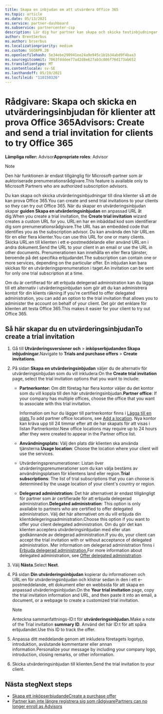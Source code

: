 ```yaml
---
title: Skapa en inbjudan om att utvärdera Office 365
ms.topic: article
ms.date: 05/13/2021
ms.service: partner-dashboard
ms.subservice: partnercenter-csp
description: Lär dig hur partner kan skapa och skicka testinbjudningar för sina klienter för att prova Office 365. Partner är mycket en auktoriserad prenumerationsrådgivare.
author: BrentSerbus
ms.author: brserbus
ms.localizationpriority: medium
ms.custom: SEOAPR.20
ms.openlocfilehash: 5e34ebe290941ee24a9e945c1b1b34abd9f4baa3
ms.sourcegitcommit: 7063fdddee77ad2d8e627ab3c806f76d173ab652
ms.translationtype: MT
ms.contentlocale: sv-SE
ms.lasthandoff: 05/19/2021
ms.locfileid: "110150326"
---
```

# <a name="advisors-create-and-send-a-trial-invitation-for-clients-to-try-office-365"></a><span data-ttu-id="0dca5-104">Rådgivare: Skapa och skicka en utvärderingsinbjudan för klienter att prova Office 365</span><span class="sxs-lookup"><span data-stu-id="0dca5-104">Advisors: Create and send a trial invitation for clients to try Office 365</span></span>


<span data-ttu-id="0dca5-105">**Lämpliga roller:** Advisor</span><span class="sxs-lookup"><span data-stu-id="0dca5-105">**Appropriate roles**: Advisor</span></span>

> [!NOTE]
> <span data-ttu-id="0dca5-106">Den här funktionen är endast tillgänglig för Microsoft-partner som är auktoriserade prenumerationsrådgivare.</span><span class="sxs-lookup"><span data-stu-id="0dca5-106">This feature is available only to Microsoft Partners who are authorized subscription advisors.</span></span>

<span data-ttu-id="0dca5-107">Du kan skapa och skicka utvärderingsinbjudningar till dina klienter så att de kan prova Office 365.</span><span class="sxs-lookup"><span data-stu-id="0dca5-107">You can create and send trial invitations to your clients so they can try out Office 365.</span></span> <span data-ttu-id="0dca5-108">När du skapar en utvärderingsinbjudan skapar **guiden Skapa en utvärderingsinbjudan** en anpassad URL åt dig.</span><span class="sxs-lookup"><span data-stu-id="0dca5-108">When you create a trial invitation, the **Create trial invitation** wizard creates a custom URL for you.</span></span> <span data-ttu-id="0dca5-109">URL:en har en inbäddad kod som identifierar dig som prenumerationsrådgivare.</span><span class="sxs-lookup"><span data-stu-id="0dca5-109">The URL has an embedded code that identifies you as the subscription advisor.</span></span> <span data-ttu-id="0dca5-110">Du kan använda den här URL:en för en eller flera klienter.</span><span class="sxs-lookup"><span data-stu-id="0dca5-110">You can use this URL for one or many clients.</span></span> <span data-ttu-id="0dca5-111">Skicka URL:en till klienten i ett e-postmeddelande eller använd URL:en i andra dokument.</span><span class="sxs-lookup"><span data-stu-id="0dca5-111">Send the URL to your client in an email or use the URL in other documents.</span></span> <span data-ttu-id="0dca5-112">Prenumerationen kan innehålla en eller flera tjänster, beroende på det specifika erbjudandet.</span><span class="sxs-lookup"><span data-stu-id="0dca5-112">The subscription can contain one or more services, depending on the particular offer.</span></span> <span data-ttu-id="0dca5-113">En inbjudan kan bara skickas för en utvärderingsprenumeration i taget.</span><span class="sxs-lookup"><span data-stu-id="0dca5-113">An invitation can be sent for only one trial subscription at a time.</span></span>

<span data-ttu-id="0dca5-114">Om du är certifierad för att erbjuda delegerad administration kan du lägga till ett alternativ i utvärderingsinbjudan som gör att du kan administrera kontot för din klients räkning.</span><span class="sxs-lookup"><span data-stu-id="0dca5-114">If you're certified to offer delegated administration, you can add an option to the trial invitation that allows you to administer the account on behalf of your client.</span></span> <span data-ttu-id="0dca5-115">Det gör det enklare för klienten att testa Office 365.</span><span class="sxs-lookup"><span data-stu-id="0dca5-115">This makes it easier for your client to try out Office 365.</span></span>

## <a name="to-create-a-trial-invitation"></a><span data-ttu-id="0dca5-116">Så här skapar du en utvärderingsinbjudan</span><span class="sxs-lookup"><span data-stu-id="0dca5-116">To create a trial invitation</span></span>

1. <span data-ttu-id="0dca5-117">Gå till **Utvärderingsversioner och**  >  **inköpserbjudanden Skapa inbjudningar.**</span><span class="sxs-lookup"><span data-stu-id="0dca5-117">Navigate to **Trials and purchase offers** > **Create invitations**.</span></span>

2. <span data-ttu-id="0dca5-118">På sidan **Skapa en utvärderingsinbjudan** väljer du de alternativ för utvärderingsinbjudan som du vill inkludera:</span><span class="sxs-lookup"><span data-stu-id="0dca5-118">On the **Create trial invitation** page, select the trial invitation options that you want to include:</span></span>

    - <span data-ttu-id="0dca5-119">**Partnerkontor:** Om ditt företag har flera kontor väljer du det kontor som du vill koppla till den här utvärderingsinbjudan.</span><span class="sxs-lookup"><span data-stu-id="0dca5-119">**Partner office**: If your company has multiple offices, choose the office that you want to associate with this trial invitation.</span></span>

        <span data-ttu-id="0dca5-120">Information om hur du lägger till partnerkontor finns i [Lägga till en plats.](manage-locations.md)</span><span class="sxs-lookup"><span data-stu-id="0dca5-120">To add partner office locations, see [Add a location](manage-locations.md).</span></span> <span data-ttu-id="0dca5-121">Nya kontor kan kräva upp till 24 timmar efter att de har skapats för att visas i listan Partnerkontor.</span><span class="sxs-lookup"><span data-stu-id="0dca5-121">New office locations may require up to 24 hours after they were created to appear in the Partner office list.</span></span>

    - <span data-ttu-id="0dca5-122">**Användningsplats:** Välj den plats där klienten ska använda tjänsterna.</span><span class="sxs-lookup"><span data-stu-id="0dca5-122">**Usage location**: Choose the location where your client will use the services.</span></span>
    - <span data-ttu-id="0dca5-123">Utvärderingsprenumerationer: Listan över utvärderingsprenumerationer som du kan välja bestäms av användningsplatsen för klientens land eller region.</span><span class="sxs-lookup"><span data-stu-id="0dca5-123">**Trial subscriptions**: The list of trial subscriptions that you can choose is determined by the usage location of your client's country or region.</span></span>
    - <span data-ttu-id="0dca5-124">**Delegerad administration:** Det här alternativet är endast tillgängligt för partner som är certifierade för att erbjuda delegerad administration.</span><span class="sxs-lookup"><span data-stu-id="0dca5-124">**Delegated administration**: This option is only available to partners who are certified to offer delegated administration.</span></span> <span data-ttu-id="0dca5-125">Välj det här alternativet om du vill erbjuda din klientdelegeringsadministration.</span><span class="sxs-lookup"><span data-stu-id="0dca5-125">Choose this option if you want to offer your client delegated administration.</span></span> <span data-ttu-id="0dca5-126">Om du gör det kan klienten acceptera utvärderingsinbjudan med eller utan godkännande av delegerad administration.</span><span class="sxs-lookup"><span data-stu-id="0dca5-126">If you do, your client can accept the trial invitation with or without acceptance of delegated administration.</span></span> <span data-ttu-id="0dca5-127">Mer information om delegerad administration finns i [Erbjuda delegerad administration.](customers-revoke-admin-privileges.md)</span><span class="sxs-lookup"><span data-stu-id="0dca5-127">For more information about delegated administration, see [Offer delegated administration](customers-revoke-admin-privileges.md).</span></span>

3. <span data-ttu-id="0dca5-128">Välj **Nästa**.</span><span class="sxs-lookup"><span data-stu-id="0dca5-128">Select **Next**.</span></span>

4. <span data-ttu-id="0dca5-129">På sidan **Din utvärderingsinbjudan** kopierar du informationen och URL:en för utvärderingsinbjudan och klistrar sedan in den i ett e-postmeddelande, ett dokument eller en webbsida för att skapa en anpassad utvärderingsinbjudan.</span><span class="sxs-lookup"><span data-stu-id="0dca5-129">On the **Your trial invitation** page, copy the trial invitation information and URL, and then paste it into an email, a document, or a webpage to create a customized trial invitation.</span></span>

    > [!NOTE]
    > <span data-ttu-id="0dca5-130">Anteckna sammanfattnings-ID:t för **utvärderingsinbjudan.**</span><span class="sxs-lookup"><span data-stu-id="0dca5-130">Make a note of the Trial invitation **summary ID**.</span></span> <span data-ttu-id="0dca5-131">Använd det här ID:t för att spåra erbjudandet.</span><span class="sxs-lookup"><span data-stu-id="0dca5-131">Use this ID to track the offer.</span></span>

5. <span data-ttu-id="0dca5-132">Anpassa ditt meddelande genom att inkludera företagets logotyp, introduktion, avslutande kommentarer eller annan information.</span><span class="sxs-lookup"><span data-stu-id="0dca5-132">Personalize your message by including your company logo, introduction, closing remarks, or other information.</span></span>

6. <span data-ttu-id="0dca5-133">Skicka utvärderingsinbjudan till klienten.</span><span class="sxs-lookup"><span data-stu-id="0dca5-133">Send the trial invitation to your client.</span></span>

## <a name="next-steps"></a><span data-ttu-id="0dca5-134">Nästa steg</span><span class="sxs-lookup"><span data-stu-id="0dca5-134">Next steps</span></span>

- [<span data-ttu-id="0dca5-135">Skapa ett inköpserbjudande</span><span class="sxs-lookup"><span data-stu-id="0dca5-135">Create a purchase offer</span></span>](advisor-create-a-purchase-offer.md)
- [<span data-ttu-id="0dca5-136">Partner kan inte längre registrera sig som rådgivare</span><span class="sxs-lookup"><span data-stu-id="0dca5-136">Partners can no longer enroll as Advisors</span></span>](advisors-no-csp.md)
